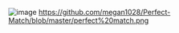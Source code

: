 ![image](https://github.com/megan1028/Perfect-Match/blob/master/perfect%20match.png)
https://github.com/megan1028/Perfect-Match/blob/master/perfect%20match.png
